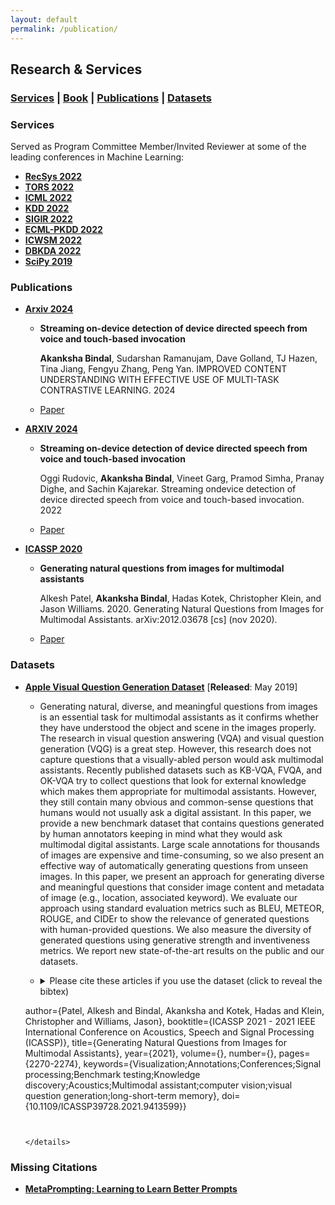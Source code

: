 ```yaml
---
layout: default
permalink: /publication/
---
```


## Research & Services
### [Services](#services) | [Book](#book) | [Publications](#papers) | [Datasets](#datasets)
<!-- 
* [Scholar Profile](https://scholar.google.com/citations?user={{ site.data.scholar.id }})
* Citations: {{ site.data.scholar.citations }}
* h-index: {{ site.data.scholar.h_index }}
* i10-index: {{ site.data.scholar.i10_index }} -->

### Services<a name="services"></a>

Served as Program Committee Member/Invited Reviewer at some of the leading conferences in Machine Learning:
* [**RecSys 2022**](https://recsys.acm.org/recsys22/)
* [**TORS 2022**](https://dl.acm.org/journal/tors)
* [**ICML 2022**](https://icml.cc/Conferences/2022)
* [**KDD 2022**](https://www.kdd.org/kdd2022/)
* [**SIGIR 2022**](https://sigir.org/sigir2022/) 
* [**ECML-PKDD 2022**](https://2022.ecmlpkdd.org/) 
* [**ICWSM 2022**](https://www.icwsm.org/2022/index.html/) 
* [**DBKDA 2022**](https://www.iaria.org/conferences2022/ComDBKDA22.html) 
* [**SciPy 2019**](https://www.scipy2019.scipy.org/) 

<!-- 
### Book<a name="book"></a>
  -->
<!--   <center> <iframe type="text/html" width="336" height="550" frameborder="0" allowfullscreen style="max-width:100%" src="https://read.amazon.com/kp/card?asin=B08RN47C5T&preview=inline&linkCode=kpe&ref_=cm_sw_r_kb_dp_1mIeGbSZ013C3&tag=mobile0a1329f-20" ></iframe> </center> -->

### Publications<a name="papers"></a>
* [**Arxiv 2024**](https://arxiv.org/pdf/2405.11344)

  * **Streaming on-device detection of device directed speech from voice and touch-based invocation**

    **Akanksha Bindal**, Sudarshan Ramanujam, Dave Golland, TJ Hazen, Tina Jiang, Fengyu Zhang, Peng Yan. IMPROVED CONTENT UNDERSTANDING WITH EFFECTIVE USE OF MULTI-TASK
CONTRASTIVE LEARNING. 2024
  * [Paper](https://ieeexplore.ieee.org/abstract/document/9747107)

* [**ARXIV 2024**](https://arxiv.org/pdf/2405.11344)

  * **Streaming on-device detection of device directed speech from voice and touch-based invocation**
    
    Oggi Rudovic, **Akanksha Bindal**, Vineet Garg, Pramod Simha, Pranay Dighe, and Sachin Kajarekar. Streaming ondevice detection of device directed speech from voice and touch-based invocation. 2022
  * [Paper](https://ieeexplore.ieee.org/abstract/document/9747107)


* [**ICASSP 2020**](https://2020.ieeeicassp.org/)

  * **Generating natural questions from images for multimodal assistants**
    
    Alkesh Patel, **Akanksha Bindal**, Hadas Kotek, Christopher Klein, and Jason Williams. 2020. Generating Natural Questions from Images for Multimodal Assistants. arXiv:2012.03678 [cs] (nov 2020).
  * [Paper]( http://arxiv.org/abs/2012.03678)






### Datasets<a name="datasets"></a>

* [**Apple Visual Question Generation Dataset**](https://github.com/apple/vqg-multimodal-assistant) \[**Released**: May 2019\]

  * Generating natural, diverse, and meaningful questions from images is an essential task for multimodal assistants as it confirms whether they have understood the object and scene in the images properly. The research in visual question answering (VQA) and visual question generation (VQG) is a great step. However, this research does not capture questions that a visually-abled person would ask multimodal assistants. Recently published datasets such as KB-VQA, FVQA, and OK-VQA try to collect questions that look for external knowledge which makes them appropriate for multimodal assistants. However, they still contain many obvious and common-sense questions that humans would not usually ask a digital assistant. In this paper, we provide a new benchmark dataset that contains questions generated by human annotators keeping in mind what they would ask multimodal digital assistants. Large scale annotations for thousands of images are expensive and time-consuming, so we also present an effective way of automatically generating questions from unseen images. In this paper, we present an approach for generating diverse and meaningful questions that consider image content and metadata of image (e.g., location, associated keyword). We evaluate our approach using standard evaluation metrics such as BLEU, METEOR, ROUGE, and CIDEr to show the relevance of generated questions with human-provided questions. We also measure the diversity of generated questions using generative strength and inventiveness metrics. We report new state-of-the-art results on the public and our datasets.
  * <details> <summary>Please cite these articles if you use the dataset (click to reveal the bibtex)</summary>
    
    ```
    @INPROCEEDINGS{9413599,
  author={Patel, Alkesh and Bindal, Akanksha and Kotek, Hadas and Klein, Christopher and Williams, Jason},
  booktitle={ICASSP 2021 - 2021 IEEE International Conference on Acoustics, Speech and Signal Processing (ICASSP)}, 
  title={Generating Natural Questions from Images for Multimodal Assistants}, 
  year={2021},
  volume={},
  number={},
  pages={2270-2274},
  keywords={Visualization;Annotations;Conferences;Signal processing;Benchmark testing;Knowledge discovery;Acoustics;Multimodal assistant;computer vision;visual question generation;long-short-term memory},
  doi={10.1109/ICASSP39728.2021.9413599}}

    ```
  
    
    </details>

### Missing Citations
* [**MetaPrompting: Learning to Learn Better Prompts**](http://.github.io/missing_citations/MetaPrompting.pdf)


